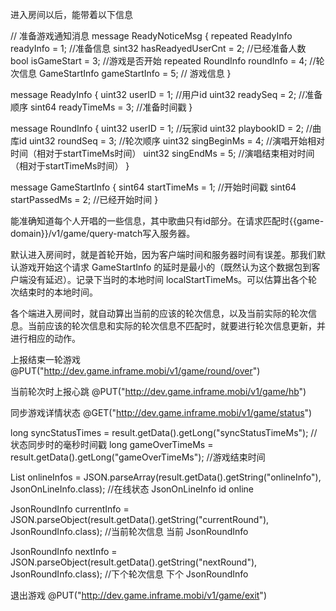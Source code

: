 进入房间以后，能带着以下信息

// 准备游戏通知消息
message ReadyNoticeMsg
{
    repeated ReadyInfo readyInfo = 1; //准备信息
    sint32 hasReadyedUserCnt     = 2; //已经准备人数
    bool isGameStart             = 3; //游戏是否开始
    repeated RoundInfo roundInfo = 4; //轮次信息
    GameStartInfo gameStartInfo            = 5; // 游戏信息
}

message ReadyInfo
{
    uint32 userID      = 1; //用户id
    uint32 readySeq    = 2; //准备顺序
    sint64 readyTimeMs = 3; //准备时间戳
}

message RoundInfo
{
    uint32 userID       = 1; //玩家id
    uint32 playbookID   = 2; //曲库id
    uint32 roundSeq     = 3; //轮次顺序
    uint32 singBeginMs = 4; //演唱开始相对时间（相对于startTimeMs时间）
    uint32 singEndMs   = 5; //演唱结束相对时间（相对于startTimeMs时间）
}

message GameStartInfo
{
    sint64 startTimeMs   = 1; //开始时间戳
    sint64 startPassedMs = 2; //已经开始时间
}


能准确知道每个人开唱的一些信息，其中歌曲只有id部分。在请求匹配时{{game-domain}}/v1/game/query-match写入服务器。

默认进入房间时，就是首轮开始，因为客户端时间和服务器时间有误差。那我们默认游戏开始这个请求 GameStartInfo 的延时是最小的（既然认为这个数据包到客户端没有延迟）。记录下当时的本地时间
localStartTimeMs。可以估算出各个轮次结束时的本地时间。

各个端进入房间时，就自动算出当前的应该的轮次信息，以及当前实际的轮次信息。当前应该的轮次信息和实际的轮次信息不匹配时，就要进行轮次信息更新，并进行相应的动作。


上报结束一轮游戏
@PUT("http://dev.game.inframe.mobi/v1/game/round/over")

当前轮次时上报心跳
@PUT("http://dev.game.inframe.mobi/v1/game/hb")


同步游戏详情状态
@GET("http://dev.game.inframe.mobi/v1/game/status")

long syncStatusTimes = result.getData().getLong("syncStatusTimeMs");  //状态同步时的毫秒时间戳
long gameOverTimeMs = result.getData().getLong("gameOverTimeMs");  //游戏结束时间

List<JsonOnLineInfo> onlineInfos = JSON.parseArray(result.getData().getString("onlineInfo"), JsonOnLineInfo.class); //在线状态
	JsonOnLineInfo 
		id online

JsonRoundInfo currentInfo = JSON.parseObject(result.getData().getString("currentRound"), JsonRoundInfo.class); //当前轮次信息
	当前 JsonRoundInfo

JsonRoundInfo nextInfo = JSON.parseObject(result.getData().getString("nextRound"), JsonRoundInfo.class); //下个轮次信息
	下个 JsonRoundInfo


退出游戏
@PUT("http://dev.game.inframe.mobi/v1/game/exit")
    
